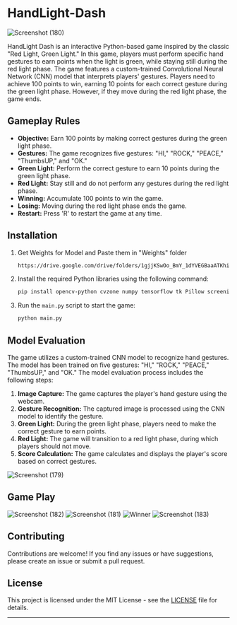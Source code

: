 # HandLight-Dash

![Screenshot (180)](https://github.com/maskboyAvi/HandLight-Dash/assets/123640350/b824ecd8-e645-49c9-b97a-2a9a28a36118)

HandLight Dash is an interactive Python-based game inspired by the classic "Red Light, Green Light." In this game, players must perform specific hand gestures to earn points when the light is green, while staying still during the red light phase. The game features a custom-trained Convolutional Neural Network (CNN) model that interprets players' gestures. Players need to achieve 100 points to win, earning 10 points for each correct gesture during the green light phase. However, if they move during the red light phase, the game ends.

## Gameplay Rules

- **Objective:** Earn 100 points by making correct gestures during the green light phase.
- **Gestures:** The game recognizes five gestures: "HI," "ROCK," "PEACE," "ThumbsUP," and "OK."
- **Green Light:** Perform the correct gesture to earn 10 points during the green light phase.
- **Red Light:** Stay still and do not perform any gestures during the red light phase.
- **Winning:** Accumulate 100 points to win the game.
- **Losing:** Moving during the red light phase ends the game.
- **Restart:** Press 'R' to restart the game at any time.

## Installation

1. Get Weights for Model and Paste them in "Weights" folder 
   ```bash
   https://drive.google.com/drive/folders/1gjjKSwOo_BmY_1dYVEGBaaATKhi9n-vM
   ```
   
2. Install the required Python libraries using the following command:

   ```bash
   pip install opencv-python cvzone numpy tensorflow tk Pillow screeninfo
   ```

3. Run the `main.py` script to start the game:

   ```bash
   python main.py
   ```

## Model Evaluation

The game utilizes a custom-trained CNN model to recognize hand gestures. The model has been trained on five gestures: "HI," "ROCK," "PEACE," "ThumbsUP," and "OK." The model evaluation process includes the following steps:

1. **Image Capture:** The game captures the player's hand gesture using the webcam.
2. **Gesture Recognition:** The captured image is processed using the CNN model to identify the gesture.
3. **Green Light:** During the green light phase, players need to make the correct gesture to earn points.
4. **Red Light:** The game will transition to a red light phase, during which players should not move.
5. **Score Calculation:** The game calculates and displays the player's score based on correct gestures.

![Screenshot (179)](https://github.com/maskboyAvi/HandLight-Dash/assets/123640350/63a945d8-3670-463e-b44d-c93a9515c7a6)

## Game Play

![Screenshot (182)](https://github.com/maskboyAvi/HandLight-Dash/assets/123640350/6d7718e0-c30b-4301-98a8-d1aa8bc88ab4)
![Screenshot (181)](https://github.com/maskboyAvi/HandLight-Dash/assets/123640350/917fdcbb-3c5d-40e8-97d1-392be340d84f)
![Winner](https://github.com/maskboyAvi/HandLight-Dash/assets/123640350/82beef26-b838-4dce-b1f6-fbb87c91cbd8)
![Screenshot (183)](https://github.com/maskboyAvi/HandLight-Dash/assets/123640350/ab0e6f3b-53c6-4832-811d-17aebae28d3e)

## Contributing
Contributions are welcome! If you find any issues or have suggestions, please create an issue or submit a pull request.

## License

This project is licensed under the MIT License - see the [LICENSE](LICENSE) file for details.

---
